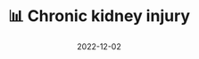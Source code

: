 ---
title: 📊 Chronic kidney injury
date: '2022-12-02'
type: book
weight: 22
columns: 100
commentable: true
---